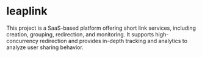 # leaplink
This project is a SaaS-based platform offering short link services, including creation, grouping, redirection, and monitoring. It supports high-concurrency redirection and provides in-depth tracking and analytics to analyze user sharing behavior.
